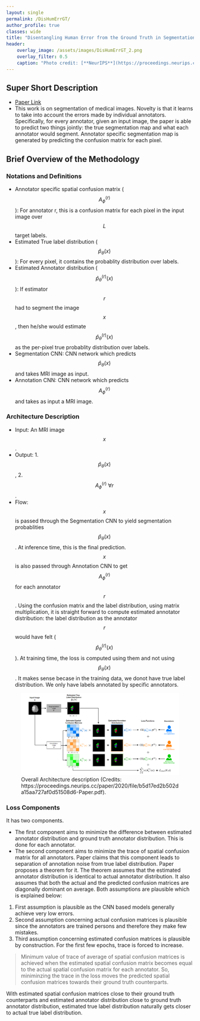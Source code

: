 ```yaml
---
layout: single
permalink: /DisHumErrGT/
author_profile: true
classes: wide
title: "Disentangling Human Error from the Ground Truth in Segmentation of Medical Images"
header:
    overlay_image: /assets/images/DisHumErrGT_2.png
    overlay_filter: 0.5
    caption: "Photo credit: [**NeurIPS**](https://proceedings.neurips.cc/paper/2020/file/b5d17ed2b502da15aa727af0d51508d6-Paper.pdf)"
---
```

## Super Short Description
* [Paper Link](https://proceedings.neurips.cc/paper/2020/file/b5d17ed2b502da15aa727af0d51508d6-Paper.pdf)
*  This work is on segmentation of medical images. Novelty is that it learns to take into account the errors made by individual annotators. Specifically, for every annotator, given an input image, the paper is able to predict two things jointly: the true segmentation map and what each annotator would segment. Annotator specific segmentation map is generated by predicting the confusion matrix for each pixel.

## Brief Overview of the Methodology
### Notations and Definitions
* Annotator specific spatial confusion matrix ($$A^{(r)}_{\phi}$$): For annotator r, this is a confusion matrix for each pixel in the input image over $$L$$ target labels.
* Estimated True label distribution ($$\hat{p}_{\theta}(x)$$): For every pixel, it contains the probablity distribution over labels.
* Estimated Annotator distribution ($$\hat{p}^{(r)}_{\theta}(x)$$): If estimator $$r$$ had to segment the image $$x$$, then he/she would estimate $$\hat{p}^{(r)}_{\theta}(x)$$ as the per-pixel true probablity distribution over labels.
* Segmentation CNN: CNN network which predicts $$\hat{p}_{\theta}(x)$$ and takes MRI image as input.
* Annotation CNN: CNN network which predicts $$A^{(r)}_{\phi}$$ and takes as input a MRI image.

### Architecture Description
* Input: An MRI image $$x$$.
* Output: 1. $$\hat{p}_{\theta}(x)$$, 2. $$A^{(r)}_{\phi} ~\forall r $$.
* Flow: $$x$$ is passed through the Segmentation CNN to yield segmentation probablities $$\hat{p}_{\theta}(x)$$. At inference time, this is the final prediction. $$x$$ is also passed through Annotation CNN to get $$A^{(r)}_{\phi}$$ for each annotator $$r$$. Using the confusion matrix and the label distribution, using matrix multiplication, it is straight forward to compute estimated annotator distribution: the label distribution as the annotator $$r$$ would have felt ($$\hat{p}^{(r)}_{\theta}(x)$$). At training time, the loss is computed using them and not using $$\hat{p}_{\theta}(x)$$. It makes sense becase in the training data, we donot have true label distribution. We only have labels annotated by specific annotators.
<figure>
    <a href="../assets/images/DisHumErrGT_1.png"><img src="../assets/images/DisHumErrGT_1.png"></a>
    <figcaption> Overall Architecture description (Credits: https://proceedings.neurips.cc/paper/2020/file/b5d17ed2b502da15aa727af0d51508d6-Paper.pdf).</figcaption>
</figure>

### Loss Components
It has two components.
* The first component aims to minimize the difference between estimated annotator distribution and ground truth annotator distribution. This is done for each annotator.
* The second component aims to minimize the trace of spatial confusion matrix for all annotators. Paper claims that this component leads to separation of annotation noise from true label distribution. Paper proposes a theorem for it. The theorem assumes that the estimated annotator distribution is identical to actual annotator distribution. It also assumes that both the actual and the predicted confusion matrices are diagonally dominant on average. Both assumptions are plausible which is explained below:
1. First assumption is plausible as the CNN based models generally achieve very low errors.
2. Second assumption concerning actual confusion matrices is plausible since the annotators are trained persons and therefore they make few mistakes.
3. Third assumption concerning estimated confusion matrices is plausible by construction. For the first few epochs, trace is forced to increase.
> Minimum value of trace of average of spatial confusion matrices is achieved when the estimated spatial confusion matrix becomes equal to the actual spatial confusion matrix for each annotator. So, miniminzing the trace in the loss moves the predicted spatial confusion matrices towards their ground truth counterparts.

With estimated spatial confusion matrices close to their ground truth counterparts and estimated annotator distribution close to ground truth annotator distribution, estimated true label distribution naturally gets closer to actual true label distribution.
